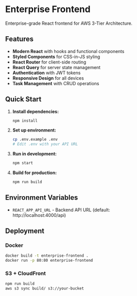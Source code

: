 # Enterprise Frontend

Enterprise-grade React frontend for AWS 3-Tier Architecture.

## Features

- **Modern React** with hooks and functional components
- **Styled Components** for CSS-in-JS styling
- **React Router** for client-side routing
- **React Query** for server state management
- **Authentication** with JWT tokens
- **Responsive Design** for all devices
- **Task Management** with CRUD operations

## Quick Start

1. **Install dependencies:**
   ```bash
   npm install
   ```

2. **Set up environment:**
   ```bash
   cp .env.example .env
   # Edit .env with your API URL
   ```

3. **Run in development:**
   ```bash
   npm start
   ```

4. **Build for production:**
   ```bash
   npm run build
   ```

## Environment Variables

- `REACT_APP_API_URL` - Backend API URL (default: http://localhost:4000/api)

## Deployment

### Docker

```bash
docker build -t enterprise-frontend .
docker run -p 80:80 enterprise-frontend
```

### S3 + CloudFront

```bash
npm run build
aws s3 sync build/ s3://your-bucket

```
